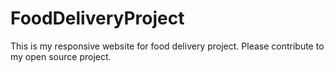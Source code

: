 # FoodDeliveryProject
This is my responsive website for food delivery project.
Please contribute to my open source project.
